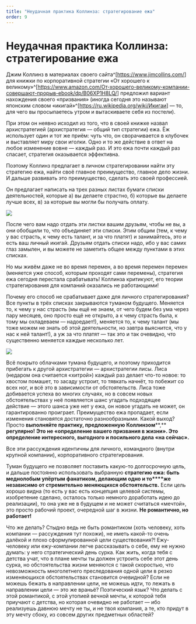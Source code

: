 ```yaml
---
title: "Неудачная практика Коллинза: стратегирование ежа"
order: 9
---
```


# Неудачная практика Коллинза: стратегирование ежа

Джим Коллинз в материалах своего сайта^[<https://www.jimcollins.com/>] для книжки по корпоративной стратегии «От хорошего к великому»^[<https://www.amazon.com/От-хорошего-великому-компании-совершают-прорыв-ebook/dp/B06XP1H8LQ/>] предложил вариант нахождения своего «призвания» (иногда сегодня это называют японским словом «икигай»^[<https://ru.wikipedia.org/wiki/Икигаи>] — то, для чего вы просыпаетесь утром и вытаскиваете себя из постели).

При этом он неявно исходил из того, что в своей книжке назвал архистратегией (архистратегия — общий тип стратегии) ежа. Ёж использует один и тот же приём: чуть что, он сворачивается в клубочек и выставляет миру свои иголки. Одно и то же действие в ответ на любое изменение вовне — каждый раз. И это ежа почти каждый раз спасает, стратегия оказывается эффективна.

Поэтому Коллинз предлагает в личном стратегировании найти эту стратегию ежа, найти своё главное преимущество, главное дело жизни. И дальше развивать это преимущество, сделать это своей профессией.

Он предлагает написать на трех разных листах бумаги списки деятельностей, которые а) вы делаете страстно, б) которые вы делаете лучше всех, в) за которые вы могли бы получать оплату.

![](/ru/systems-management/41.png)

После чего вам надо отдать эти листки вашим друзьям, чтобы не вы, а они обобщили то, что объединяет эти списки. Этим общим (тем, к чему у вас страсть, к чему есть талант, и за что платят) и занимайтесь, это и есть ваш личный икигай. Друзьям отдать списки надо, ибо у вас самих глаз замылен, и вы можете не заметить общее между пунктами в этих списках.

Но мы живём даже не во время перемен, а во время перемен перемен (меняется уже способ, которым проходят сами перемены), стратегия ежа сегодня перестала срабатывать! Коллинза критикуют, его теории стратегирования для компаний оказались не работающими!

Почему его способ не срабатывает даже для личного стратегирования? Все пункты в трёх списках закрываются туманом будущего. Меняется то, к чему у нас страсть (мы ещё не знаем, от чего будем без ума через пару месяцев, оно просто ещё не открыто, а к чему страсть была, к тому мы охладеваем — надоедает!), меняется то, к чему талант (мы тоже можем не знать об этой деятельности, но завтра выяснится, что у нас к ней талант!), а уж за что платят — так это и так очевидно, что существенно меняется каждые несколько лет.

![](/ru/systems-management/42.png)

Всё покрыто облачками тумана будущего, и поэтому приходится прибегать к другой архистратегии — архистратегии лисы. Лиса (недаром она считается «хитрой») каждый раз делает что-то новое: то хвостом помашет, то засаду устроит, то тявкать начнёт, то побежит со всех ног, и всё это в зависимости от обстоятельств. Лиса тоже добивается успеха во многих случаях, но в совсем новых обстоятельствах у неё появляется шанс угадать подходящее действие — этого шанса уже нет у ежа, он новое угадать не может, он гарантированно проиграет. Преимущество ежа пропадает, если изменения становятся достаточно разнообразными. Какой выход? Просто **выполняйте практику, предложенную Коллинзом****,** **регулярно!** **Это не «определение вашего призвания в жизни». Это определение интересного, выгодного и посильного дела «на сейчас».**

Все эти рассуждения идентичны для личного, командного (внутри крупной компании), корпоративного стратегирования.

Туман будущего не позволяет поставить какую-то долгосрочную цель, и дальше постоянно использовать выбранную **стратегию ежа: быть меднолобым упёртым фанатиком, делающим одно и то****же независимо от стремительно меняющихся обстоятельств.** Если цель хорошо видна (то есть у вас есть концепция целевой системы, изобретение сделано, осталось только немного доработать идею до реализации), то она уже не в будущем и не может считаться «мечтой», это просто рабочий проект, очередной шаг в жизни. **Не романтично, но работает!**

Что же делать? Стыдно ведь не быть романтиком (хоть человеку, хоть компании — рассуждения тут похожи), не иметь какой-то очень далёкой и плохо сформулированной цели существования?! Ежу-человеку или ежу-компании легче рассказывать о себе, ему не нужно думать: у него стратегический день сурка. Как жить, когда тебя с детства учат, что в плане мечты ты должен устроить себе этот день сурка, но обстоятельства жизни меняются с такой скоростью, что невозможность многолетнего преследования одной цели в резко изменяющихся обстоятельствах становится очевидной? Если не можешь бежать в направлении цели, не можешь идти, то лежать в направлении цели — это же враньё? Поэтический язык? Что делать с этой романтикой, с этой утопией вечной мечты, к которой тебя приучают с детства, но которая очевидно не работает — ибо реализуешь давнюю мечту не ты, и не твоя компания, а те, кто придут в эту мечту сбоку, из совсем других предметных областей?